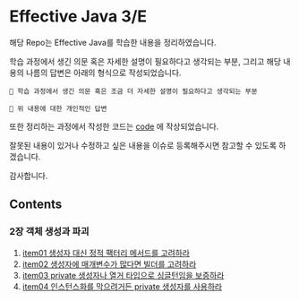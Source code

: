 # Effective Java 3/E
해당 Repo는 Effective Java를 학습한 내용을 정리하였습니다.


학습 과정에서 생긴 의문 혹은 자세한 설명이 필요하다고 생각되는 부분, 그리고 해당 내용의 나름의 답변은 아래의 형식으로 작성되었습니다.
```
🤔 학습 과정에서 생긴 의문 혹은 조금 더 자세한 설명이 필요하다고 생각되는 부분

🤗 위 내용에 대한 개인적인 답변
```

또한 정리하는 과정에서 작성한 코드는 [code](/code) 에 작상되었습니다.

잘못된 내용이 있거나 수정하고 싶은 내용을 이슈로 등록해주시면 참고할 수 있도록 하겠습니다. 

감사합니다.

## Contents
### 2장 객체 생성과 파괴
1. [item01 생성자 대신 정적 팩터리 메서드를 고려하라](item_01.md)
2. [item02 생성자에 매개변수가 많다면 빌더를 고려하라](item_02.md)
3. [item03 private 생성자나 열거 타입으로 싱글턴임을 보증하라](item_03.md)
4. [item04 인스턴스화를 막으려거든 private 생성자를 사용하라](item_04.md)